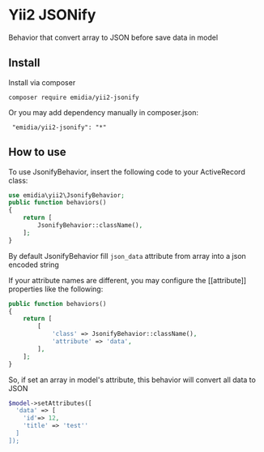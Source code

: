 # Yii2 JSONify

Behavior that convert array to JSON before save data in model

## Install

Install via composer 

```shell
composer require emidia/yii2-jsonify
```

Or you may add dependency manually in composer.json:

```
 "emidia/yii2-jsonify": "*"
```


## How to use

To use JsonifyBehavior, insert the following code to your ActiveRecord class:

```php
use emidia\yii2\JsonifyBehavior;
public function behaviors()
{
    return [
        JsonifyBehavior::className(),
    ];
}
```

By default JsonifyBehavior fill `json_data` attribute from array into a json encoded string

If your attribute names are different, you may configure the [[attribute]] 
properties like the following:

```php
public function behaviors()
{
    return [
        [
            'class' => JsonifyBehavior::className(),
            'attribute' => 'data',
        ],
    ];
}
```

So, if set an array in model's attribute, this behavior will convert all data to JSON

```php
$model->setAttributes([
  'data' => [
    'id'=> 12,
    'title' => 'test''
  ]
]);
```

